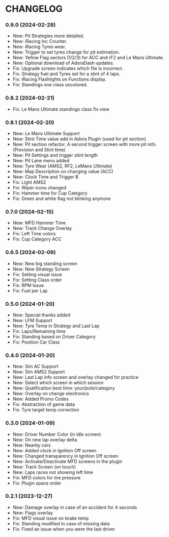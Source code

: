 # CHANGELOG
### 0.9.0 (2024-02-28)
- New: Pit Strategies more detailed.
- New: iRacing Inc Counter.
- New: iRacing Tyres wear.
- New: Trigger to set tyres change for pit estimation.
- New: Yellow Flag sectors (1/2/3) for ACC and rF2 and Le Mans Ultimate.
- New: Optional download of AdoraDash updates.
- Fix: Upgrade screen indicates which file is incorrect.
- Fix: Strategy fuel and Tyres set for a stint of 4 laps.
- Fix: iRacing Flashlights on Functions display.
- Fix: Standings one class uncolored.

### 0.8.2 (2024-02-21)
- Fix: Le Mans Ultimate standings class fix view

### 0.8.1 (2024-02-20)
- New: Le Mans Ultimate Support
- New: Stint Time value add in Adora Plugin (used for pit section)
- New: Pit section refactor. A second trigger screen with more pit info. (Prevision and Stint time)
- New: Pit Settings and trigger stint length
- New: Pit Lane menu added
- New: Tyre Wear (AMS2, RF2, LeMans Ultimate)
- New: Map Description on changing value (ACC)
- New: Clock Time and Trigger B
- Fix: Light AMS2
- Fix: Wiper icons changed
- Fix: Hammer time for Cup Category 
- Fix: Green and white flag not blinking anymore

### 0.7.0 (2024-02-15)
- New: MFD Hammer Time
- New: Track Change Overlay
- Fix: Left Time colors
- Fix: Cup Category ACC

### 0.6.5 (2024-02-09)
- New: New big standing screen
- New: New Strategy Screen
- Fix: Setting visual issue
- Fix: Setting Class order
- Fix: RPM Issue
- Fix: Fuel per Lap

### 0.5.0 (2024-01-20)
- New: Special thanks added
- New: LFM Support
- New: Tyre Temp in Strategy and Last Lap
- Fix: Laps/Remaining time
- Fix: Standing based on Driver Category
- Fix: Position Car Class

### 0.4.0 (2024-01-20)
- New: Sim AC Support
- New: Sim AMS2 Support
- New: Last Lap info screen and overlay changed for practice
- New: Select which screen in which session
- New: Qualification best time: your/pole/category
- New: Overlay on change electronics
- New: Added Promo Codes
- Fix: Abstraction of game data
- Fix: Tyre target temp correction

### 0.3.0 (2024-01-09)
- New: Driver Number Color (in idle screen)
- New: On new lap overlay delta
- New: Nearby cars
- New: Added clock in Ignition Off screen
- New: Changed transparency in Ignition Off screen
- New: Activate/Deactivate MFD screens in the plugin
- New: Track Screen (on touch)
- New: Laps races not showing left time
- Fix: MFD colors for tire pressure
- Fix: Plugin space order

### 0.2.1 (2023-12-27)
- New: Damage overlay in case of an accident for 4 seconds
- New: Flags overlay
- Fix: MFD visual issue on brake temp
- Fix: Standing modified in case of missing data
- Fix: Fixed an issue when you were the last driver
